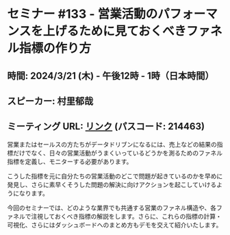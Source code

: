 # セミナー #133 - 営業活動のパフォーマンスを上げるために見ておくべきファネル指標の作り方

## 時間: 2024/3/21 (木) - 午後12時 - 1時（日本時間）
## スピーカー: 村里郁哉
## ミーティング URL: [リンク](https://us02web.zoom.us/j/331585134?pwd=VGVyeXBRWjFMT2hESFdhSU45Z2d0dz09) (パスコード: 214463)

営業またはセールスの方たちがデータドリブンになるには、売上などの結果の指標だけでなく、日々の営業活動がうまくいっているどうかを測るためのファネル指標を定義し、モニターする必要があります。

こうした指標を元に自分たちの営業活動のどこで問題が起きているのかを早めに発見し、さらに素早くそうした問題の解決に向けアクションを起こしていけるようになります。

今回のセミナーでは、どのような業界でも共通する営業のファネル構造や、各ファネルで注視しておくべき指標の解説をします。さらに、これらの指標の計算・可視化、さらにはダッシュボードへのまとめ方もデモを交えて紹介いたします。
